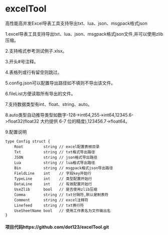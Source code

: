# excelTool
高性能高并发Excel导表工具支持导出txt、lua、json、msgpack格式json

1.excel导表工具支持导出txt、lua、json、msgpack格式json文件,并可以使用zlib压缩。

2.支持格式参考测试例子.xlsx。

3.开头#号注释。

4.表格列或行有留空则跳过。

5.config.json可以配置导出路径如不填则不导出该文件。

6.fileList方便读取所有导出的文件。

7.支持数据类型有int、float、string、auto。

8.auto类型自动推导类型如数字-128->int64,255->int64,12345.6->float32(float32 大约提供 6-7 位的精度),123456.7->float64。

9.配置说明

```
type Config struct {
	Root         string // excel配置表根目录
	Txt          string // txt格式导出路径
	JSON         string // json格式导出路径
	Lua          string // lua格式导出路径
	Bin          string // msgpack格式json导出路径
	FieldLine    int    // 字段key开始行
	TypeLine     int    // 类型配置开始行
	DataLine     int    // 有效配置开始行
	UseZlib      bool   // 是否使用zlib压缩
	Comma        string // txt分隔符,默认是制表符
	Comment      string // excel注释符
	Linefeed     string // txt换行符
	UseSheetName bool   // 使用工作表名为文件输出名
}
```

#### 项目代码https://github.com/dot123/excelTool.git
